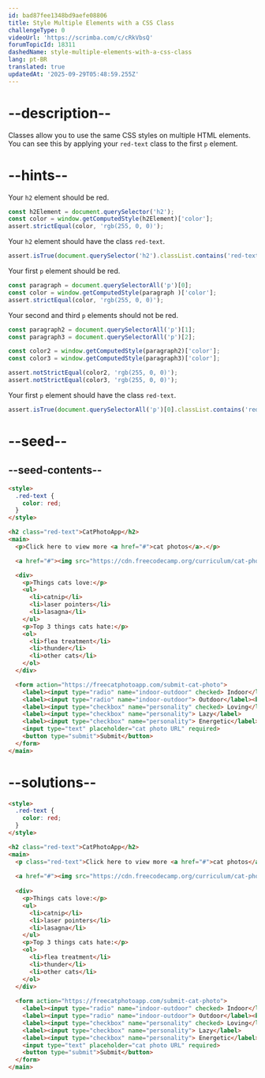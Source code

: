 ```yaml
---
id: bad87fee1348bd9aefe08806
title: Style Multiple Elements with a CSS Class
challengeType: 0
videoUrl: 'https://scrimba.com/c/cRkVbsQ'
forumTopicId: 18311
dashedName: style-multiple-elements-with-a-css-class
lang: pt-BR
translated: true
updatedAt: '2025-09-29T05:48:59.255Z'
---
```


# --description--

Classes allow you to use the same CSS styles on multiple HTML elements. You can see this by applying your `red-text` class to the first `p` element.

# --hints--

Your `h2` element should be red.

```js
const h2Element = document.querySelector('h2');
const color = window.getComputedStyle(h2Element)['color']; 
assert.strictEqual(color, 'rgb(255, 0, 0)');
```

Your `h2` element should have the class `red-text`.

```js
assert.isTrue(document.querySelector('h2').classList.contains('red-text'));
```

Your first `p` element should be red.

```js
const paragraph = document.querySelectorAll('p')[0];
const color = window.getComputedStyle(paragraph )['color'];
assert.strictEqual(color, 'rgb(255, 0, 0)');
```

Your second and third `p` elements should not be red.

```js
const paragraph2 = document.querySelectorAll('p')[1];
const paragraph3 = document.querySelectorAll('p')[2];

const color2 = window.getComputedStyle(paragraph2)['color'];
const color3 = window.getComputedStyle(paragraph3)['color'];

assert.notStrictEqual(color2, 'rgb(255, 0, 0)');
assert.notStrictEqual(color3, 'rgb(255, 0, 0)');
```

Your first `p` element should have the class `red-text`.

```js
assert.isTrue(document.querySelectorAll('p')[0].classList.contains('red-text'));
```

# --seed--

## --seed-contents--

```html
<style>
  .red-text {
    color: red;
  }
</style>

<h2 class="red-text">CatPhotoApp</h2>
<main>
  <p>Click here to view more <a href="#">cat photos</a>.</p>

  <a href="#"><img src="https://cdn.freecodecamp.org/curriculum/cat-photo-app/relaxing-cat.jpg" alt="A cute orange cat lying on its back."></a>

  <div>
    <p>Things cats love:</p>
    <ul>
      <li>catnip</li>
      <li>laser pointers</li>
      <li>lasagna</li>
    </ul>
    <p>Top 3 things cats hate:</p>
    <ol>
      <li>flea treatment</li>
      <li>thunder</li>
      <li>other cats</li>
    </ol>
  </div>

  <form action="https://freecatphotoapp.com/submit-cat-photo">
    <label><input type="radio" name="indoor-outdoor" checked> Indoor</label>
    <label><input type="radio" name="indoor-outdoor"> Outdoor</label><br>
    <label><input type="checkbox" name="personality" checked> Loving</label>
    <label><input type="checkbox" name="personality"> Lazy</label>
    <label><input type="checkbox" name="personality"> Energetic</label><br>
    <input type="text" placeholder="cat photo URL" required>
    <button type="submit">Submit</button>
  </form>
</main>
```

# --solutions--

```html
<style>
  .red-text {
    color: red;
  }
</style>

<h2 class="red-text">CatPhotoApp</h2>
<main>
  <p class="red-text">Click here to view more <a href="#">cat photos</a>.</p>
  
  <a href="#"><img src="https://cdn.freecodecamp.org/curriculum/cat-photo-app/relaxing-cat.jpg" alt="A cute orange cat lying on its back."></a>
  
  <div>
    <p>Things cats love:</p>
    <ul>
      <li>catnip</li>
      <li>laser pointers</li>
      <li>lasagna</li>
    </ul>
    <p>Top 3 things cats hate:</p>
    <ol>
      <li>flea treatment</li>
      <li>thunder</li>
      <li>other cats</li>
    </ol>
  </div>
  
  <form action="https://freecatphotoapp.com/submit-cat-photo">
    <label><input type="radio" name="indoor-outdoor" checked> Indoor</label>
    <label><input type="radio" name="indoor-outdoor"> Outdoor</label><br>
    <label><input type="checkbox" name="personality" checked> Loving</label>
    <label><input type="checkbox" name="personality"> Lazy</label>
    <label><input type="checkbox" name="personality"> Energetic</label><br>
    <input type="text" placeholder="cat photo URL" required>
    <button type="submit">Submit</button>
  </form>
</main>
```

